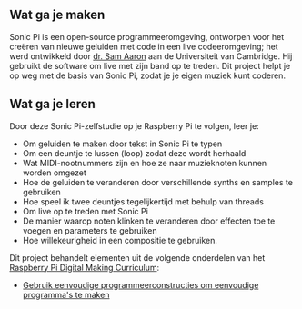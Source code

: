 ## Wat ga je maken

Sonic Pi is een open-source programmeeromgeving, ontworpen voor het creëren van nieuwe geluiden met code in een live codeeromgeving; het werd ontwikkeld door [dr. Sam Aaron](http://sam.aaron.name/) aan de Universiteit van Cambridge. Hij gebruikt de software om live met zijn band op te treden. Dit project helpt je op weg met de basis van Sonic Pi, zodat je je eigen muziek kunt coderen.

## Wat ga je leren

Door deze Sonic Pi-zelfstudie op je Raspberry Pi te volgen, leer je:

- Om geluiden te maken door tekst in Sonic Pi te typen
- Om een ​​deuntje te lussen (loop) zodat deze wordt herhaald
- Wat MIDI-nootnummers zijn en hoe ze naar muzieknoten kunnen worden omgezet
- Hoe de geluiden te veranderen door verschillende synths en samples te gebruiken
- Hoe speel ik twee deuntjes tegelijkertijd met behulp van threads
- Om live op te treden met Sonic Pi
- De manier waarop noten klinken te veranderen door effecten toe te voegen en parameters te gebruiken
- Hoe willekeurigheid in een compositie te gebruiken. 

Dit project behandelt elementen uit de volgende onderdelen van het [Raspberry Pi Digital Making Curriculum](https://www.raspberrypi.org/curriculum/):

- [Gebruik eenvoudige programmeerconstructies om eenvoudige programma's te maken](https://www.raspberrypi.org/curriculum/programming/creator)